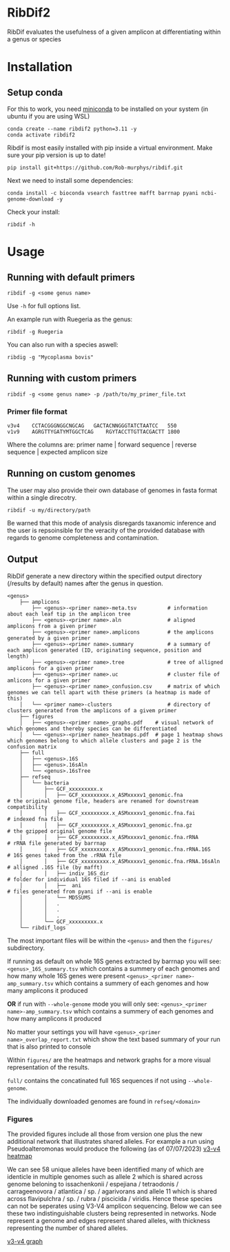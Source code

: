 # RibDif2

RibDif evaluates the usefulness of a given amplicon at differentiating within a genus or species

# Installation

## Setup conda

For this to work, you need [miniconda](https://docs.conda.io/en/latest/miniconda.html) to be installed on your system (in ubuntu if you are using WSL)

```
conda create --name ribdif2 python=3.11 -y
conda activate ribdif2
```

Ribdif is most easily installed with pip inside a virtual environment. Make sure your pip version is up to date!


`pip install git+https://github.com/Rob-murphys/ribdif.git`

Next we need to install some dependencies:

`conda install -c bioconda vsearch fasttree mafft barrnap pyani ncbi-genome-download -y`

Check your install:

`ribdif -h`

# Usage

## Running with default primers

`ribdif -g <some genus name>`

Use `-h` for full options list.

An example run with Ruegeria as the genus:

`ribdif -g Ruegeria`

You can also run with a species aswell:

`ribdig -g "Mycoplasma bovis"`

## Running with custom primers

`ribdif -g <some genus name> -p /path/to/my_primer_file.txt`

### Primer file format

```
v3v4	CCTACGGGNGGCNGCAG	GACTACNNGGGTATCTAATCC	550
v1v9	AGRGTTYGATYMTGGCTCAG 	RGYTACCTTGTTACGACTT	1800
```
Where the columns are: primer name | forward sequence | reverse sequence | expected amplicon size

## Running on custom genomes

The user may also provide their own database of genomes in fasta format within a single direcotry.

`ribdif -u my/directory/path`

Be warned that this mode of analysis disregards taxanomic inference and the user is repsoinsible for the veracity of the provided database with regards to genome completeness and contamination.

## Output

RibDif generate a new directory within the specified output directory (<current working directory>/results by default) names after the genus in question.

```
<genus>
    ├── amplicons
        ├── <genus>-<primer name>-meta.tsv          # information about each leaf tip in the amplicon tree
        ├── <genus>-<primer name>.aln               # aligned amplicons from a given primer
        ├── <genus>-<primer name>.amplicons         # the amplicons generated by a given primer
        ├── <genus>-<primer name>.summary           # a summary of each amplicon generated (ID, originating sequence, position and length)
        ├── <genus>-<primer name>.tree              # tree of alligned amplicons for a given primer
        ├── <genus>-<primer name>.uc                # cluster file of amlicons for a given primer
        ├── <genus>-<primer name>_confusion.csv     # matrix of which genomes we can tell apart with these primers (a heatmap is made of this)
    │   └── <primer name>-clusters                  # directory of clusters generated from the amplicons of a givem primer
    ├── figures
    │   ├── <genus>-<primer name>_graphs.pdf    # visual network of which genomes and thereby species can be differentiated
    │   └── <genus>-<primer name>_heatmaps.pdf  # page 1 heatmap shows which genomes belong to which allele clusters and page 2 is the confusion matrix
    ├── full
    │   ├── <genus>.16S
    │   ├── <genus>.16sAln
    │   └── <genus>.16sTree
    ├── refseq
    │   └── bacteria
    │       ├── GCF_xxxxxxxxx.x
    │       │   ├── GCF_xxxxxxxxx.x_ASMxxxxv1_genomic.fna               # the original genome file, headers are renamed for downstream compatibility
    │       │   ├── GCF_xxxxxxxxx.x_ASMxxxxv1_genomic.fna.fai           # indexed fna file
    │       │   ├── GCF_xxxxxxxxx.x_ASMxxxxv1_genomic.fna.gz            # the gzipped original genome file
    │       │   ├── GCF_xxxxxxxxx.x_ASMxxxxv1_genomic.fna.rRNA          # rRNA file generated by barrnap
    │       │   ├── GCF_xxxxxxxxx.x_ASMxxxxv1_genomic.fna.rRNA.16S      # 16S genes taked from the .rRNA file
    │       │   ├── GCF_xxxxxxxxx.x_ASMxxxxv1_genomic.fna.rRNA.16sAln   # alligned .16S file (by mafft)
    │       │   ├── indiv_16S_dir                                       # folder for individual 16S filed if --ani is enabled
    │       │   ├──  ani                                                # files generated from pyani if --ani is enable
    │       │   └── MD5SUMS
    │       │   .
    │       │   .
    │       │   .
    │       └── GCF_xxxxxxxxx.x
    └── ribdif_logs
```
The most important files will be within the `<genus>` and then the `figures/` subdirectory.

If running as default on whole 16S genes extracted by barrnap you will see:
`<genus>_16S_summary.tsv` which contains a summery of each genomes and how many whole 16S genes were present
`<genus>_<primer name>-amp_summary.tsv` which contains a summery of each genomes and how many amplicons it produced

__OR__ if run with `--whole-genome` mode you will only see:
`<genus>_<primer name>-amp_summary.tsv` which contains a summery of each genomes and how many amplicons it produced

No matter your settings you will have `<genus>_<primer name>_overlap_report.txt` which show the text based summary of your run that is also printed to console

Within `figures/` are the heatmaps and network graphs for a more visual representation of the results.

`full/` contains the concatinated full 16S sequences if not using `--whole-genome`.

The individually downloaded genomes are found in `refseq/<domain>`

### Figures

The provided figures include all those from version one plus the new additional network that illustrates shared alleles. 
For example a run using Pseudoalteromonas would produce the following (as of 07/07/2023)
[v3-v4 heatmap](docs/Pseudoalteromonas-v3v4_heatmaps_Page_1.png)

We can see 58 unique alleles have been identified many of which are identicle in multiple genomes such as allele 2 which 
is shared across genome beloning to issachenkonii / espejiana / tetraodonis / carrageenovora / atlantica / sp. / agarivorans and allele 11 which is shared
across flavipulchra / sp. / rubra / piscicida / viridis. Hence these species can not be seperates using V3-V4 amplicon sequencing. Below
we can see these two indistinguishable clusters being represented in networks. Node represent a genome and edges represent shared alleles, 
with thickness representing the number of shared alleles.

[v3-v4 graph](docs/Pseudoalteromonas-v3v4_graphs.png)